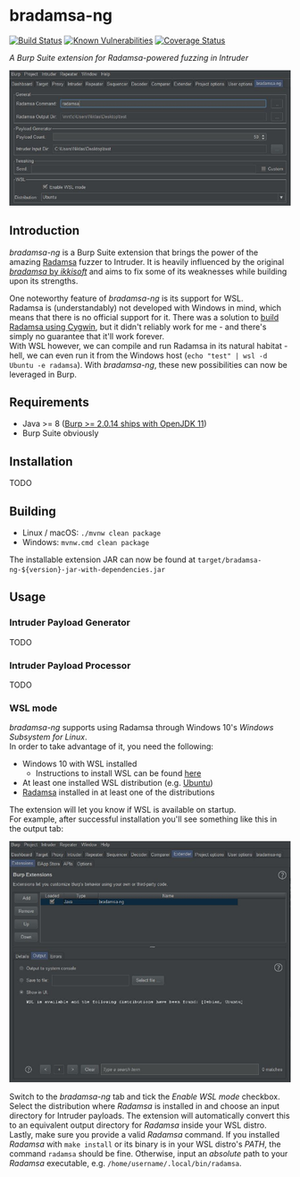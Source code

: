 # bradamsa-ng

[![Build Status](https://travis-ci.com/nscuro/bradamsa-ng.svg?token=24qz67tadxUHqtNZeoJu&branch=master)](https://travis-ci.com/nscuro/bradamsa-ng)
[![Known Vulnerabilities](https://snyk.io/test/github/nscuro/bradamsa-ng/badge.svg?targetFile=pom.xml)](https://snyk.io/test/github/nscuro/bradamsa-ng?targetFile=pom.xml)
[![Coverage Status](https://coveralls.io/repos/github/nscuro/bradamsa-ng/badge.svg?branch=master)](https://coveralls.io/github/nscuro/bradamsa-ng?branch=master)

*A Burp Suite extension for Radamsa-powered fuzzing in Intruder*

![Screenshot](.github/screenshot_wsl.jpg)

## Introduction

*bradamsa-ng* is a Burp Suite extension that brings the power of the amazing 
[Radamsa](https://gitlab.com/akihe/radamsa) fuzzer to Intruder. It is heavily
influenced by the original [*bradamsa* by *ikkisoft*](https://github.com/ikkisoft/bradamsa) 
and aims to fix some of its weaknesses while building upon its strengths.

One noteworthy feature of *bradamsa-ng* is its support for WSL.  
Radamsa is (understandably) not developed with Windows in mind, which means that 
there is no official support for it. There was a solution to [build Radamsa using Cygwin](https://github.com/aoh/radamsa/issues/31#issuecomment-266049451),
but it didn't reliably work for me - and there's simply no guarantee that it'll work forever.  
With WSL however, we can compile and run Radamsa in its natural habitat - hell, 
we can even run it from the Windows host (`echo "test" | wsl -d Ubuntu -e radamsa`).
With *bradamsa-ng*, these new possibilities can now be leveraged in Burp.

## Requirements

* Java >= 8 ([Burp >= 2.0.14 ships with OpenJDK 11](https://twitter.com/Burp_Suite/status/1088829534600921090))
* Burp Suite obviously

## Installation

TODO

## Building

* Linux / macOS: `./mvnw clean package`
* Windows: `mvnw.cmd clean package`

The installable extension JAR can now be found at `target/bradamsa-ng-${version}-jar-with-dependencies.jar`

## Usage

### Intruder Payload Generator

TODO

### Intruder Payload Processor

TODO

### WSL mode

*bradamsa-ng* supports using Radamsa through Windows 10's *Windows Subsystem for Linux*.  
In order to take advantage of it, you need the following:

* Windows 10 with WSL installed
  * Instructions to install WSL can be found [here](https://docs.microsoft.com/en-us/windows/wsl/install-win10)
* At least one installed WSL distribution (e.g. [Ubuntu](https://www.microsoft.com/en-us/p/ubuntu/9nblggh4msv6))
* [Radamsa](https://gitlab.com/akihe/radamsa) installed in at least one of the distributions

The extension will let you know if WSL is available on startup.  
For example, after successful installation you'll see something like this in the output tab:

![Screenshot WSL available](.github/screenshot_wsl-available-output.jpg)

Switch to the *bradamsa-ng* tab and tick the *Enable WSL mode* checkbox. 
Select the distribution where *Radamsa* is installed in and choose an input directory for Intruder payloads. 
The extension will automatically convert this to an equivalent output directory for *Radamsa* inside your WSL distro.
Lastly, make sure you provide a valid *Radamsa* command. If you installed *Radamsa* with `make install` or its binary
is in your WSL distro's *PATH*, the command `radamsa` should be fine. Otherwise, input an *absolute* path to your *Radamsa*
executable, e.g. `/home/username/.local/bin/radamsa`.
